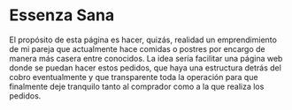 # Essenza Sana

El propósito de esta página es hacer, quizás, realidad un emprendimiento de mi pareja que actualmente hace comidas o postres por encargo de manera más casera entre conocidos. La idea sería facilitar una página web donde se puedan hacer estos pedidos, que haya una estructura detrás del cobro eventualmente y que transparente toda la operación para que finalmente deje tranquilo tanto al comprador como a la que realiza los pedidos.